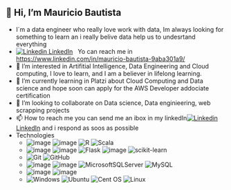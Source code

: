 ## 👋 Hi, I’m  Mauricio Bautista
- I´m a data engineer who really love work with data, Im always looking for something to learn an i really belive data help us to undesrtand everything
- [![Linkedin](https://i.stack.imgur.com/gVE0j.png) LinkedIn](https://www.linkedin.com/in/mauricio-bautista-9aba301a9/)
&nbsp; Yo can reach me in https://www.linkedin.com/in/mauricio-bautista-9aba301a9/ 
- 👀 I’m interested in Artifitial Intelligence, Data Engineering and Cloud computing, I love to learn, and I am a believer in lifelong learning.
- 🌱 I’m currently learning in Platzi about Cloud Computing and Data science and hope soon can apply for the AWS Developer addociate certification
- 💞️ I’m looking to collaborate on Data science, Data enginieering, web scrapping projects
- 📫 How to reach me you can send me an ibox in my linkedIn[![Linkedin](https://i.stack.imgur.com/gVE0j.png) LinkedIn](https://www.linkedin.com/in/mauricio-bautista-9aba301a9/) and i respond as soos as possible
- Technologies
    - ![image](https://img.shields.io/badge/Python-3776AB?style=for-the-badge&logo=python&logoColor=white)    ![image](https://img.shields.io/badge/JavaScript-323330?style=for-the-badge&logo=javascript&logoColor=F7DF1)    ![R](https://img.shields.io/badge/r-%23276DC3.svg?style=for-the-badge&logo=r&logoColor=white) ![Scala](https://img.shields.io/badge/scala-%23DC322F.svg?style=for-the-badge&logo=scala&logoColor=white) 
    - ![image](https://img.shields.io/badge/Numpy-777BB4?style=for-the-badge&logo=numpy&logoColor=whit)    ![image](https://img.shields.io/badge/Pandas-2C2D72?style=for-the-badge&logo=pandas&logoColor=white)    ![Flask](https://img.shields.io/badge/flask-%23000.svg?style=for-the-badge&logo=flask&logoColor=white) ![image](https://img.shields.io/badge/Django-092E20?style=for-the-badge&logo=django&logoColor=green) ![scikit-learn](https://img.shields.io/badge/scikit--learn-%23F7931E.svg?style=for-the-badge&logo=scikit-learn&logoColor=white) 
    - ![Git](https://img.shields.io/badge/git-%23F05033.svg?style=for-the-badge&logo=git&logoColor=white) ![GitHub](https://img.shields.io/badge/github-%23121011.svg?style=for-the-badge&logo=github&logoColor=white)
    - ![image](https://img.shields.io/badge/PostgreSQL-316192?style=for-the-badge&logo=postgresql&logoColor=white)    ![image](https://img.shields.io/badge/MongoDB-white?style=for-the-badge&logo=mongodb&logoColor=4EA94B)        ![MicrosoftSQLServer](https://img.shields.io/badge/Microsoft%20SQL%20Sever-CC2927?style=for-the-badge&logo=microsoft%20sql%20server&logoColor=white) ![MySQL](https://img.shields.io/badge/mysql-%2300f.svg?style=for-the-badge&logo=mysql&logoColor=white)
    - ![image](https://img.shields.io/badge/microsoft%20azure-0089D6?style=for-the-badge&logo=microsoft-azure&logoColor=white)    ![image](https://img.shields.io/badge/Amazon_AWS-232F3E?style=for-the-badge&logo=amazon-aws&logoColor=white)
    - ![Windows](https://img.shields.io/badge/Windows-0078D6?style=for-the-badge&logo=windows&logoColor=white) ![Ubuntu](https://img.shields.io/badge/Ubuntu-E95420?style=for-the-badge&logo=ubuntu&logoColor=white) ![Cent OS](https://img.shields.io/badge/cent%20os-002260?style=for-the-badge&logo=centos&logoColor=F0F0F0) ![Linux](https://img.shields.io/badge/Linux-FCC624?style=for-the-badge&logo=linux&logoColor=black)
    

<!---
MauricioFBL/MauricioFBL is a ✨ special ✨ repository because its `README.md` (this file) appears on your GitHub profile.
You can click the Preview link to take a look at your changes.
--->
